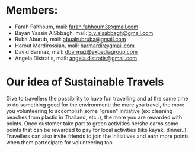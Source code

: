 # Members: 

- Farah Fahhoum, mail: farah.fahhoum3@gmail.com
- Bayan Yassin AlSbbagh, mail: b.y.alsabbagh@gmail.com
- Ruba Aburub, mail: abualrubruba@gmail.com
- Harout Mardirossian, mail: harmardir@gmail.com
- David Barmaz, mail: dbarmaz@expediagroup.com
- Angela Distratis, mail: angela.distratis@gmail.com


# Our idea of Sustainable Travels

Give to travellers the possibility to have fun travelling and at the same time to do something good for the environment: the more you travel, the more you volunteering to accomplish some "green" initiative (ex: cleaning beaches from plastic in Thailand, etc..), the more you are rewarded with points.
Once customer take part to green activities he/she earns some points that can be rewarded to pay for local activities (like kayak, dinner..). 
Travellers can also invite friends to join the initiatives and earn more points when them partecipate for volunteering too.
